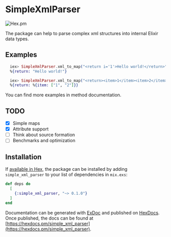# SimpleXmlParser

![Hex.pm](https://img.shields.io/hexpm/v/simple_xml_parser)

The package can help to parse complex xml structures into internal Elixir data types.

## Examples

```elixir
  iex> SimpleXmlParser.xml_to_map("<return i='1'>Hello world!</return>")
  %{return: "Hello world!"}

  iex> SimpleXmlParser.xml_to_map("<return><item>1</item><item>2</item></return>")
  %{return: %{item: ["1", "2"]}}
```

You can find more examples in method documentation.

## TODO

* [x] Simple maps
* [x] Attribute support
* [ ] Think about source formation
* [ ] Benchmarks and optimization

## Installation

If [available in Hex](https://hex.pm/docs/publish), the package can be installed
by adding `simple_xml_parser` to your list of dependencies in `mix.exs`:

```elixir
def deps do
  [
    {:simple_xml_parser, "~> 0.1.0"}
  ]
end
```

Documentation can be generated with [ExDoc](https://github.com/elixir-lang/ex_doc)
and published on [HexDocs](https://hexdocs.pm). Once published, the docs can
be found at [https://hexdocs.pm/simple_xml_parser](https://hexdocs.pm/simple_xml_parser).

